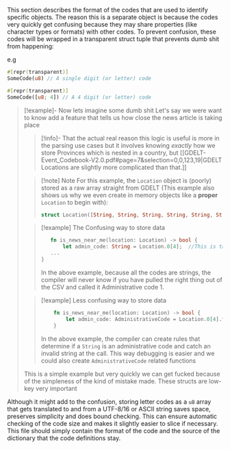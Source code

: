 This section describes the format of the codes that are used to identify specific objects. The reason this is a separate object is because the codes very quickly get confusing because they may share properties (like character types or formats) with other codes. To prevent confusion, these codes will be wrapped in a transparent struct tuple that prevents dumb shit from happening:

e.g 
```rust
#[repr(transparent)] 
SomeCode(u8) // A single digit (or letter) code

#[repr(transparent)]
SomeCode([u8; 4]) // A 4 digit (or letter) code
```

> [!example]- Now lets imagine some dumb shit
> Let's say we were want to know add a feature that tells us how close the news article is taking place 
> > [!info]- 
> > That the actual real reason this logic is useful is more in the parsing use cases but it involves knowing _exactly_ how we store Provinces which is nested in a country, but [[GDELT-Event_Codebook-V2.0.pdf#page=7&selection=0,0,123,19|GDELT Locations are slightly more complicated than that.]] 
> 
> > [!note] Note
> > For this example, the `Location` object is (poorly) stored as a raw array straight from GDELT (This example also shows us why we even create in memory objects like a **proper** `Location` to begin with):
> >  ```rust
> >  struct Location([String, String, String, String, String, String, String, String]); //Can you see how fucked this looks already dude.
> > ```
> 
> > [!example] The Confusing way to store data
> >  ```rust
> > 	fn is_news_near_me(location: Location) -> bool {
> > 	 	let admin_code: String = Location.0[4];  //This is the wrong index for ADMIN CODE but the compiler will never know because its not checking if its an Admin code
> > 	...
> > }
> > ```
> > In the above example, because all the codes are strings, the compiler will never know if you have pulled the right thing out of the CSV and called it Administrative code 1.
> 
> > [!example] Less confusing way to store data
> > ```rust
> > 	fn is_news_near_me(location: Location) -> bool {
> > 		let admin_code: AdministrativeCode = Location.0[4].to_administrative_code(); // Now the compiler will check to see if the String can actually turn into an Administrative code.
> > 	}
> >```
>> In the above example, the compiler can create rules that determine if a `String` is an administrative code and catch an invalid string at the call. This way debugging is easier and we could also create `AdministrativeCode` related functions
> 
> This is a simple example but very quickly we can get fucked because of the simpleness of the kind of mistake made. These structs are low-key very important

Although it might add to the confusion, storing letter codes as a `u8` array that gets translated to and from a UTF-8/16 or ASCII string saves space, preserves simplicity and does bound checking. This can ensure automatic checking of the code size and makes it slightly easier to slice if necessary. This file should simply contain the format of the code and the source of the dictionary that the code definitions stay.